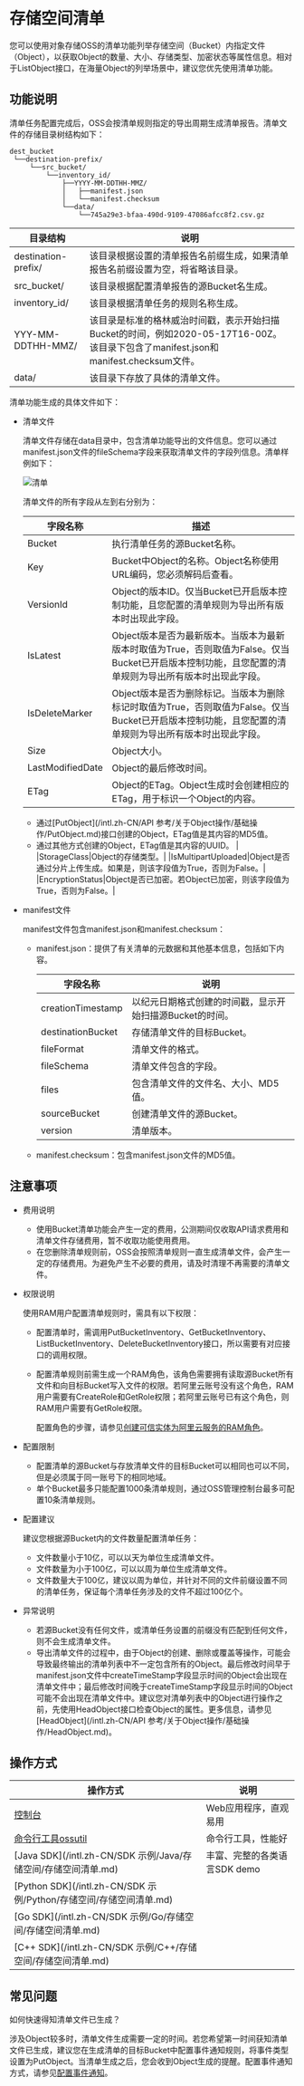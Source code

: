 # 存储空间清单

您可以使用对象存储OSS的清单功能列举存储空间（Bucket）内指定文件（Object），以获取Object的数量、大小、存储类型、加密状态等属性信息。相对于ListObject接口，在海量Object的列举场景中，建议您优先使用清单功能。

## 功能说明

清单任务配置完成后，OSS会按清单规则指定的导出周期生成清单报告。清单文件的存储目录树结构如下：

```
dest_bucket
 └──destination-prefix/
     └──src_bucket/
         └──inventory_id/
             ├──YYYY-MM-DDTHH-MMZ/
             │   ├──manifest.json
             │   └──manifest.checksum
             └──data/
                 └──745a29e3-bfaa-490d-9109-47086afcc8f2.csv.gz
```

|目录结构|说明|
|----|--|
|destination-prefix/|该目录根据设置的清单报告名前缀生成，如果清单报告名前缀设置为空，将省略该目录。|
|src\_bucket/|该目录根据配置清单报告的源Bucket名生成。|
|inventory\_id/|该目录根据清单任务的规则名称生成。|
|YYY-MM-DDTHH-MMZ/|该目录是标准的格林威治时间戳，表示开始扫描Bucket的时间，例如2020-05-17T16-00Z。该目录下包含了manifest.json和manifest.checksum文件。|
|data/|该目录下存放了具体的清单文件。|

清单功能生成的具体文件如下：

-   清单文件

    清单文件存储在data目录中，包含清单功能导出的文件信息。您可以通过manifest.json文件的fileSchema字段来获取清单文件的字段列信息。清单样例如下：

    ![清单](https://static-aliyun-doc.oss-accelerate.aliyuncs.com/assets/img/zh-CN/0347559951/p104943.png)

    清单文件的所有字段从左到右分别为：

    |字段名称|描述|
    |----|--|
    |Bucket|执行清单任务的源Bucket名称。|
    |Key|Bucket中Object的名称。Object名称使用URL编码，您必须解码后查看。 |
    |VersionId|Object的版本ID。仅当Bucket已开启版本控制功能，且您配置的清单规则为导出所有版本时出现此字段。 |
    |IsLatest|Object版本是否为最新版本。当版本为最新版本时取值为True，否则取值为False。仅当Bucket已开启版本控制功能，且您配置的清单规则为导出所有版本时出现此字段。 |
    |IsDeleteMarker|Object版本是否为删除标记。当版本为删除标记时取值为True，否则取值为False。仅当Bucket已开启版本控制功能，且您配置的清单规则为导出所有版本时出现此字段。 |
    |Size|Object大小。|
    |LastModifiedDate|Object的最后修改时间。|
    |ETag|Object的ETag。Object生成时会创建相应的ETag，用于标识一个Object的内容。

    -   通过[PutObject](/intl.zh-CN/API 参考/关于Object操作/基础操作/PutObject.md)接口创建的Object，ETag值是其内容的MD5值。
    -   通过其他方式创建的Object，ETag值是其内容的UUID。 |
    |StorageClass|Object的存储类型。|
    |IsMultipartUploaded|Object是否通过分片上传生成。如果是，则该字段值为True，否则为False。|
    |EncryptionStatus|Object是否已加密。若Object已加密，则该字段值为True，否则为False。|

-   manifest文件

    manifest文件包含manifest.json和manifest.checksum：

    -   manifest.json：提供了有关清单的元数据和其他基本信息，包括如下内容。

        |字段名称|说明|
        |----|--|
        |creationTimestamp|以纪元日期格式创建的时间戳，显示开始扫描源Bucket的时间。|
        |destinationBucket|存储清单文件的目标Bucket。|
        |fileFormat|清单文件的格式。|
        |fileSchema|清单文件包含的字段。|
        |files|包含清单文件的文件名、大小、MD5值。|
        |sourceBucket|创建清单文件的源Bucket。|
        |version|清单版本。|

    -   manifest.checksum：包含manifest.json文件的MD5值。

## 注意事项

-   费用说明
    -   使用Bucket清单功能会产生一定的费用，公测期间仅收取API请求费用和清单文件存储费用，暂不收取功能使用费用。
    -   在您删除清单规则前，OSS会按照清单规则一直生成清单文件，会产生一定的存储费用。为避免产生不必要的费用，请及时清理不再需要的清单文件。
-   权限说明

    使用RAM用户配置清单规则时，需具有以下权限：

    -   配置清单时，需调用PutBucketInventory、GetBucketInventory、ListBucketInventory、DeleteBucketInventory接口，所以需要有对应接口的调用权限。
    -   配置清单规则前需生成一个RAM角色，该角色需要拥有读取源Bucket所有文件和向目标Bucket写入文件的权限。若阿里云账号没有这个角色，RAM用户需要有CreateRole和GetRole权限；若阿里云账号已有这个角色，则RAM用户需要有GetRole权限。

        配置角色的步骤，请参见[创建可信实体为阿里云服务的RAM角色](/intl.zh-CN/角色管理/创建RAM角色/创建可信实体为阿里云服务的RAM角色.md)。

-   配置限制
    -   配置清单的源Bucket与存放清单文件的目标Bucket可以相同也可以不同，但是必须属于同一账号下的相同地域。
    -   单个Bucket最多只能配置1000条清单规则，通过OSS管理控制台最多可配置10条清单规则。
-   配置建议

    建议您根据源Bucket内的文件数量配置清单任务：

    -   文件数量小于10亿，可以以天为单位生成清单文件。
    -   文件数量为小于100亿，可以以周为单位生成清单文件。
    -   文件数量大于100亿，建议以周为单位，并针对不同的文件前缀设置不同的清单任务，保证每个清单任务涉及的文件不超过100亿个。
-   异常说明
    -   若源Bucket没有任何文件，或清单任务设置的前缀没有匹配到任何文件，则不会生成清单文件。
    -   导出清单文件的过程中，由于Object的创建、删除或覆盖等操作，可能会导致最终输出的清单列表中不一定包含所有的Object。最后修改时间早于manifest.json文件中createTimeStamp字段显示时间的Object会出现在清单文件中；最后修改时间晚于createTimeStamp字段显示时间的Object可能不会出现在清单文件中。建议您对清单列表中的Object进行操作之前，先使用HeadObject接口检查Object的属性。更多信息，请参见[HeadObject](/intl.zh-CN/API 参考/关于Object操作/基础操作/HeadObject.md)。

## 操作方式

|操作方式|说明|
|----|--|
|[控制台](/intl.zh-CN/控制台用户指南/存储空间管理/基础设置/设置存储空间清单.md)|Web应用程序，直观易用|
|[命令行工具ossutil](/intl.zh-CN/常用工具/命令行工具ossutil/常用命令/inventory.md)|命令行工具，性能好|
|[Java SDK](/intl.zh-CN/SDK 示例/Java/存储空间/存储空间清单.md)|丰富、完整的各类语言SDK demo|
|[Python SDK](/intl.zh-CN/SDK 示例/Python/存储空间/存储空间清单.md)|
|[Go SDK](/intl.zh-CN/SDK 示例/Go/存储空间/存储空间清单.md)|
|[C++ SDK](/intl.zh-CN/SDK 示例/C++/存储空间/存储空间清单.md)|

## 常见问题

如何快速得知清单文件已生成？

涉及Object较多时，清单文件生成需要一定的时间。若您希望第一时间获知清单文件已生成，建议您在生成清单的目标Bucket中配置事件通知规则，将事件类型设置为PutObject。当清单生成之后，您会收到Object生成的提醒。配置事件通知方式，请参见[配置事件通知](/intl.zh-CN/控制台用户指南/存储空间管理/基础设置/配置事件通知.md)。

